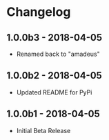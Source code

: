 # Changelog

## 1.0.0b3 - 2018-04-05

* Renamed back to "amadeus"

## 1.0.0b2 - 2018-04-05

* Updated README for PyPi

## 1.0.0b1 - 2018-04-05

* Initial Beta Release
